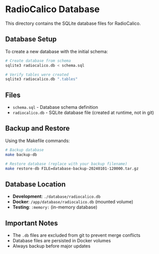# RadioCalico Database

This directory contains the SQLite database files for RadioCalico.

## Database Setup

To create a new database with the initial schema:

```bash
# Create database from schema
sqlite3 radiocalico.db < schema.sql

# Verify tables were created
sqlite3 radiocalico.db ".tables"
```

## Files

- `schema.sql` - Database schema definition
- `radiocalico.db` - SQLite database file (created at runtime, not in git)

## Backup and Restore

Using the Makefile commands:

```bash
# Backup database
make backup-db

# Restore database (replace with your backup filename)
make restore-db FILE=database-backup-20240101-120000.tar.gz
```

## Database Location

- **Development**: `./database/radiocalico.db`
- **Docker**: `/app/database/radiocalico.db` (mounted volume)
- **Testing**: `:memory:` (in-memory database)

## Important Notes

- The `.db` files are excluded from git to prevent merge conflicts
- Database files are persisted in Docker volumes
- Always backup before major updates